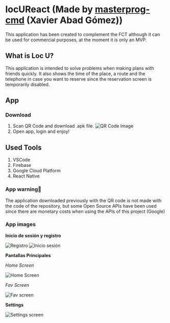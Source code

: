 # locUReact (**Made by [masterprog-cmd](https://github.com/masterprog-cmd) (Xavier Abad Gómez)**)
This application has been created to complement the FCT although it can be used for commercial purposes, at the moment it is only an MVP.


## What is Loc U?
This application is intended to solve problems when making plans with friends quickly. It also shows the time of the place, a route and the telephone in case you want to reserve since the reservation screen is temporarily disabled.

## App
### Download
  1. Scan QR Code and download .apk file.
  ![QR Code Image](https://i.imgur.com/HajZTSV.png)
  2. Open app, login and enjoy!


## Used Tools
1. VSCode
2. Firebase
3. Google Cloud Platform
4. React Native  



### App warning🚧
The application downloaded previously with the QR code is not made with the code of the repository, but some Open Source APIs have been used since there are monetary costs when using the APIs of this project (Google)

### App images
**Inicio de sesión y registro**  

![Registro](https://i.imgur.com/QARrRNI.png) ![Inicio sesión](https://i.imgur.com/4YRocXm.png)


**Pantallas Principales**  

*Home Screen*  

![Home Screen](https://i.imgur.com/qlJBspR.png)  

*Fav Screen*  

![Fav screen](https://i.imgur.com/tsKIior.png)  



**Settings**  

![Settings screen](https://i.imgur.com/ZF99qGc.png)





